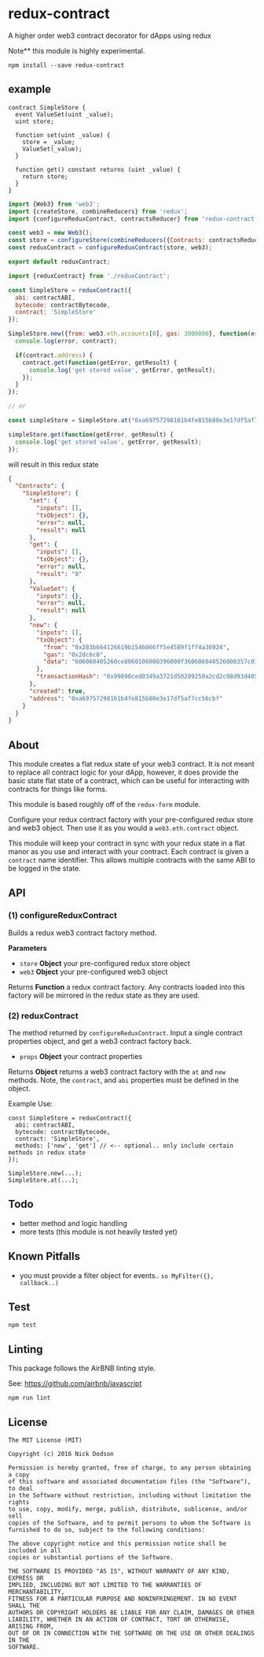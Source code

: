 # redux-contract

A higher order web3 contract decorator for dApps using redux

Note** this module is highly experimental.

```
npm install --save redux-contract
```

## example

```
contract SimpleStore {
  event ValueSet(uint _value);
  uint store;

  function set(uint _value) {
    store = _value;
    ValueSet(_value);
  }

  function get() constant returns (uint _value) {
    return store;
  }
}
```

```js
import {Web3} from 'web3';
import {createStore, combineReducers} from 'redux';
import {configureReduxContract, contractsReducer} from 'redux-contract';

const web3 = new Web3();
const store = configureStore(combineReducers({Contracts: contractsReducer}));
const reduxContract = configureReduxContract(store, web3);

export default reduxContract;
```

```js
import {reduxContract} from './reduxContract';

const SimpleStore = reduxContract({
  abi: contractABI,
  bytecode: contractBytecode,
  contract: 'SimpleStore'
});

SimpleStore.new({from: web3.eth.accounts[0], gas: 3000000}, function(error, contract) {
  console.log(error, contract);

  if(contract.address) {
    contract.get(function(getError, getResult) {
      console.log('get stored value', getError, getResult);
    });
  }
});

// or

const simpleStore = SimpleStore.at("0xa69757298161b4fe815b80e3e17df5af7cc56cbf")

simpleStore.get(function(getError, getResult) {
  console.log('get stored value', getError, getResult);
});

```

will result in this redux state

```json
{
  "Contracts": {
    "SimpleStore": {
      "set": {
        "inputs": [],
        "txObject": {},
        "error": null,
        "result": null
      },
      "get": {
        "inputs": [],
        "txObject": {},
        "error": null,
        "result": "0"
      },
      "ValueSet": {
        "inputs": {},
        "error": null,
        "result": null
      },
      "new": {
        "inputs": [],
        "txObject": {
          "from": "0x283b664126619b1546066ff5e4589f1ff4a36924",
          "gas": "0x2dc6c0",
          "data": "606060405260ce8060106000396000f360606040526000357c01000000000000000000000000000000000000000000000000000000009004806360fe47b11460415780636d4ce63c14605757603f565b005b605560048080359060200190919050506078565b005b6062600480505060bd565b6040518082815260200191505060405180910390f35b806000600050819055507f012c78e2b84325878b1bd9d250d772cfe5bda7722d795f45036fa5e1e6e303fc816040518082815260200191505060405180910390a15b50565b6000600060005054905060cb565b9056"
        },
        "transactionHash": "0x99890ced0349a3721d50209250a2cd2c98d93d405e4a703bc9030e2f38a162ab"
      },
      "created": true,
      "address": "0xa69757298161b4fe815b80e3e17df5af7cc56cbf"
    }
  }
}
```

## About

This module creates a flat redux state of your web3 contract. It is not meant to replace all contract logic for your dApp, however, it does provide the basic state flat state of a contract, which can be useful for interacting with contracts for things like forms.

This module is based roughly off of the `redux-form` module.

Configure your redux contract factory with your pre-configured redux store and web3 object. Then use it as you would a `web3.eth.contract` object.

This module will keep your contract in sync with your redux state in a flat manor as you use and interact with your contract. Each contract is given a `contract` name identifier. This allows multiple contracts with the same ABI to be logged in the state.

## API

### (1) configureReduxContract

Builds a redux web3 contract factory method.

**Parameters**

-   `store` **Object** your pre-configured redux store object
-   `web3` **Object** your pre-configured web3 object

Returns **Function** a redux contract factory. Any contracts loaded into this factory will be mirrored in the redux state as they are used.

### (2) reduxContract

The method returned by `configureReduxContract`. Input a single contract properties object, and get a web3 contract factory back.

-   `props` **Object** your contract properties

Returns **Object** returns a web3 contract factory with the `at` and `new` methods. Note, the `contract`, and `abi` properties must be defined in the object.

Example Use:

```
const SimpleStore = reduxContract({
  abi: contractABI,
  bytecode: contractBytecode,
  contract: 'SimpleStore',
  methods: ['new', 'get'] // <-- optional.. only include certain methods in redux state
});

SimpleStore.new(...);
SimpleStore.at(...);
```

## Todo

 - better method and logic handling
 - more tests (this module is not heavily tested yet)

## Known Pitfalls
 
 - you must provide a filter object for events.. `so MyFilter({}, callback..)`

## Test

```
npm test
```

## Linting

This package follows the AirBNB linting style.

See: https://github.com/airbnb/javascript

```
npm run lint
```

## License

```
The MIT License (MIT)

Copyright (c) 2016 Nick Dodson

Permission is hereby granted, free of charge, to any person obtaining a copy
of this software and associated documentation files (the "Software"), to deal
in the Software without restriction, including without limitation the rights
to use, copy, modify, merge, publish, distribute, sublicense, and/or sell
copies of the Software, and to permit persons to whom the Software is
furnished to do so, subject to the following conditions:

The above copyright notice and this permission notice shall be included in all
copies or substantial portions of the Software.

THE SOFTWARE IS PROVIDED "AS IS", WITHOUT WARRANTY OF ANY KIND, EXPRESS OR
IMPLIED, INCLUDING BUT NOT LIMITED TO THE WARRANTIES OF MERCHANTABILITY,
FITNESS FOR A PARTICULAR PURPOSE AND NONINFRINGEMENT. IN NO EVENT SHALL THE
AUTHORS OR COPYRIGHT HOLDERS BE LIABLE FOR ANY CLAIM, DAMAGES OR OTHER
LIABILITY, WHETHER IN AN ACTION OF CONTRACT, TORT OR OTHERWISE, ARISING FROM,
OUT OF OR IN CONNECTION WITH THE SOFTWARE OR THE USE OR OTHER DEALINGS IN THE
SOFTWARE.
```
